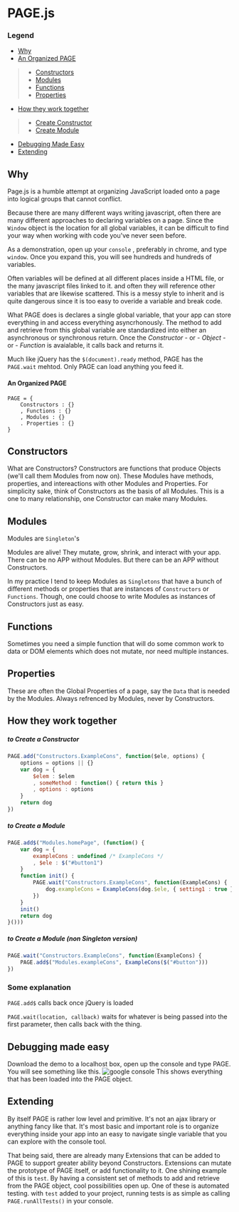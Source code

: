 # PAGE.js

### Legend
+ [Why](#why)
+ [An Organized PAGE](#an-organized-page)
>+ [Constructors](#constructors)
>+ [Modules](#modules)
>+ [Functions](#functions)
>+ [Properties](#properties)
+ [How they work together](#how-they-work-together)
>+ [Create Constructor](#to-create-a-constructor)
>+ [Create Module](#to-create-a-constructor)
+ [Debugging Made Easy](#debugging-made-easy)
+ [Extending](#extending)

## Why
Page.js is a humble attempt at organizing JavaScript loaded onto a page into logical groups that cannot conflict. 

Because there are many different ways writing javascript, often there are many different approaches to declaring variables on a page. Since the `Window` object is the location for all global variables, it can be difficult to find your way when working with code you've never seen before.

As a demonstration, open up your `console` , preferably in chrome, and type `window`. Once you expand this, you will see hundreds and hundreds of variables.

Often variables will be defined at all different places inside a HTML file, or the many javascript files linked to it. and often they will reference other variables that are likewise scattered.  This is a messy style to inherit and is quite dangerous since it is too easy to overide a variable and break code.

What PAGE does is declares a single global variable, that your app can store everything in and access everything asyncrhonously. The method to add and retrieve from this global variable are standardized into either an asynchronous or synchronous return. Once the *Constructor* - or - *Object* - or - *Function* is avaialable, it calls back and returns it.

Much like jQuery has the `$(document).ready` method, PAGE has the `PAGE.wait` mehtod. Only PAGE can load anything you feed it.

#### An Organized PAGE
```
PAGE = {
    Constructors : {}
    , Functions : {}
    , Modules : {}
    . Properties : {}
}
```

## Constructors
What are Constructors? Constructors are functions that produce Objects (we'll call them Modules from now on). These Modules have methods, properties, and intereactions with other Modules and Properties. For simplicity sake, think of Constructors as the basis of all Modules. This is a one to many relationship, one Constructor can make many Modules.

## Modules
Modules are `Singleton`'s

Modules are alive! They mutate, grow, shrink, and interact with your app. There can be no APP without Modules. But there can be an APP without Constructors.

In my practice I tend to keep Modules as `Singletons` that have a bunch of different methods or properties that are instances of `Constructors` or `Functions`. Though, one could choose to write Modules as instances of Constructors just as easy.

## Functions
Sometimes you need a simple function that will do some common work to data or DOM elements which does not mutate, nor need multiple instances.

## Properties
These are often the Global Properties of a page, say the `Data` that is needed by the Modules. Always refrenced by Modules, never by Constructors.

## How they work together

##### to Create a Constructor
```JavaScript
PAGE.add("Constructors.ExampleCons", function($ele, options) {
    options = options || {}
    var dog = {
        $elem : $elem
        , someMethod : function() { return this }
        , options : options
    }
    return dog
})
```
##### to Create a Module
```JavaScript
PAGE.add$("Modules.homePage", (function() {
    var dog = {
        exampleCons : undefined /* ExampleCons */
        , $ele : $("#button1")
    }
    function init() {
        PAGE.wait("Constructors.ExampleCons", function(ExampleCons) {
            dog.exampleCons = ExampleCons(dog.$ele, { setting1 : true })
        })
    }
    init()
    return dog
}()))
```
##### to Create a Module (non Singleton version)
```JavaScript
PAGE.wait("Constructors.ExampleCons", function(ExampleCons) {
    PAGE.add$("Modules.exampleCons", ExampleCons($("#button")))
})
```

### Some explanation
`PAGE.add$` calls back once jQuery is loaded

`PAGE.wait(location, callback)` waits for whatever is being passed into the first parameter, then calls back with the thing.

## Debugging made easy
Download the demo to a localhost box, open up the console and type PAGE. You will see something like this.
![google console](http://www.mangoroom.com/work/example-console.png)
This shows everything that has been loaded into the PAGE object.


## Extending
By itself PAGE is rather low level and primitive. It's not an ajax library or anything fancy like that.
It's most basic and important role is to organize everything inside your app into an easy to navigate single variable that you can explore with the console tool. 

That being said, there are already many Extensions that can be added to PAGE to support greater ability beyond
Constructors. Extensions can mutate the prototype of PAGE itself, or add functionality to it. One shining example of this is `test`. By having a consistent set of methods to add and retrieve from the PAGE object, cool possibilities open up. One of these is automated testing. with `test` added to your project, running tests is as simple as calling `PAGE.runAllTests()` in your console.




